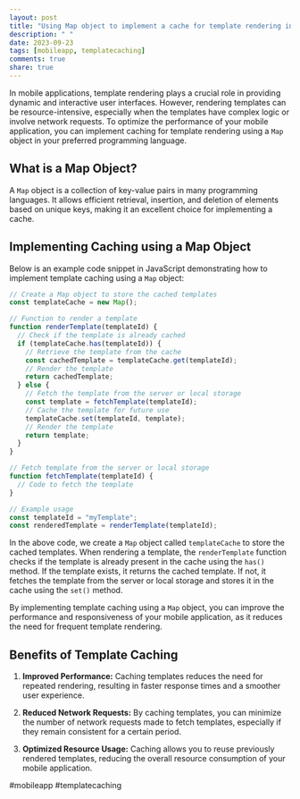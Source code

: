 ```yaml
---
layout: post
title: "Using Map object to implement a cache for template rendering in a mobile application"
description: " "
date: 2023-09-23
tags: [mobileapp, templatecaching]
comments: true
share: true
---
```


In mobile applications, template rendering plays a crucial role in providing dynamic and interactive user interfaces. However, rendering templates can be resource-intensive, especially when the templates have complex logic or involve network requests. To optimize the performance of your mobile application, you can implement caching for template rendering using a `Map` object in your preferred programming language.

## What is a Map Object?

A `Map` object is a collection of key-value pairs in many programming languages. It allows efficient retrieval, insertion, and deletion of elements based on unique keys, making it an excellent choice for implementing a cache.

## Implementing Caching using a Map Object

Below is an example code snippet in JavaScript demonstrating how to implement template caching using a `Map` object:

```javascript
// Create a Map object to store the cached templates
const templateCache = new Map();

// Function to render a template
function renderTemplate(templateId) {
  // Check if the template is already cached
  if (templateCache.has(templateId)) {
    // Retrieve the template from the cache
    const cachedTemplate = templateCache.get(templateId);
    // Render the template
    return cachedTemplate;
  } else {
    // Fetch the template from the server or local storage
    const template = fetchTemplate(templateId);
    // Cache the template for future use
    templateCache.set(templateId, template);
    // Render the template
    return template;
  }
}

// Fetch template from the server or local storage
function fetchTemplate(templateId) {
  // Code to fetch the template
}

// Example usage
const templateId = "myTemplate";
const renderedTemplate = renderTemplate(templateId);
```

In the above code, we create a `Map` object called `templateCache` to store the cached templates. When rendering a template, the `renderTemplate` function checks if the template is already present in the cache using the `has()` method. If the template exists, it returns the cached template. If not, it fetches the template from the server or local storage and stores it in the cache using the `set()` method.

By implementing template caching using a `Map` object, you can improve the performance and responsiveness of your mobile application, as it reduces the need for frequent template rendering.

## Benefits of Template Caching

1. **Improved Performance:** Caching templates reduces the need for repeated rendering, resulting in faster response times and a smoother user experience.

2. **Reduced Network Requests:** By caching templates, you can minimize the number of network requests made to fetch templates, especially if they remain consistent for a certain period.

3. **Optimized Resource Usage:** Caching allows you to reuse previously rendered templates, reducing the overall resource consumption of your mobile application.

#mobileapp #templatecaching